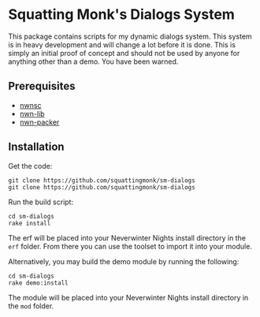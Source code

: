 # Squatting Monk's Dialogs System

This package contains scripts for my dynamic dialogs system. This system is in 
heavy development and will change a lot before it is done. This is simply an 
initial proof of concept and should not be used by anyone for anything other 
than a demo. You have been warned.

## Prerequisites
- [nwnsc](https://gitlab.com/glorwinger/nwnsc)
- [nwn-lib](https://github.com/niv/nwn-lib)
- [nwn-packer](https://github.com/squattingmonk/nwn-packer)

## Installation
Get the code:
```
git clone https://github.com/squattingmonk/sm-dialogs
git clone https://github.com/squattingmonk/sm-dialogs
```

Run the build script:
```
cd sm-dialogs
rake install
```

The erf will be placed into your Neverwinter Nights install directory in the
`erf` folder. From there you can use the toolset to import it into your module.

Alternatively, you may build the demo module by running the following:
```
cd sm-dialogs
rake demo:install
```

The module will be placed into your Neverwinter Nights install directory in the
`mod` folder.
